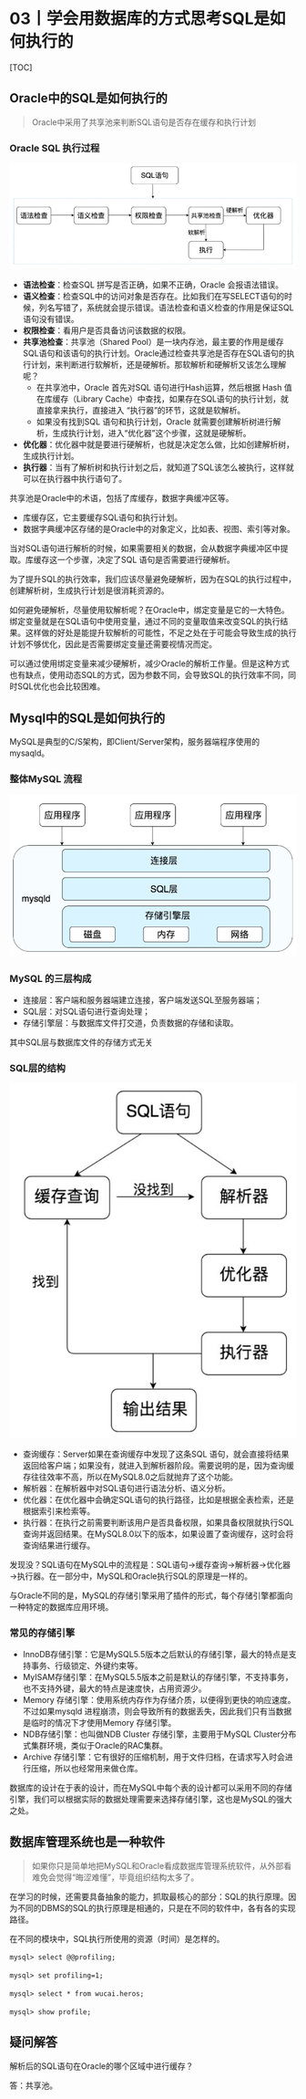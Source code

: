 # 03丨学会用数据库的方式思考SQL是如何执行的

[TOC]

## Oracle中的SQL是如何执行的

>   Oracle中采用了共享池来判断SQL语句是否存在缓存和执行计划

### Oracle SQL 执行过程

![1575172338770](pics/1575172338770.png)

-   **语法检查**：检查SQL 拼写是否正确，如果不正确，Oracle 会报语法错误。
-   **语义检查**：检查SQL中的访问对象是否存在。比如我们在写SELECT语句的时候，列名写错了，系统就会提示错误。语法检查和语义检查的作用是保证SQL语句没有错误。
-   **权限检查**：看用户是否具备访问该数据的权限。
-   **共享池检查**：共享池（Shared Pool）是一块内存池，最主要的作用是缓存SQL语句和该语句的执行计划。Oracle通过检查共享池是否存在SQL语句的执行计划，来判断进行软解析，还是硬解析。那软解析和硬解析又该怎么理解呢？
    -   在共享池中，Oracle 首先对SQL 语句进行Hash运算，然后根据 Hash 值在库缓存（Library Cache）中查找，如果存在SQL语句的执行计划，就直接拿来执行，直接进入
        “执行器”的环节，这就是软解析。
    -   如果没有找到SQL 语句和执行计划，Oracle 就需要创建解析树进行解析，生成执行计划，进入“优化器”这个步骤，这就是硬解析。
-   **优化器**：优化器中就是要进行硬解析，也就是决定怎么做，比如创建解析树，生成执行计划。
-   **执行器**：当有了解析树和执行计划之后，就知道了SQL该怎么被执行，这样就可以在执行器中执行语句了。

共享池是Oracle中的术语，包括了库缓存，数据字典缓冲区等。

-   库缓存区，它主要缓存SQL语句和执行计划。
-   数据字典缓冲区存储的是Oracle中的对象定义，比如表、视图、索引等对象。

当对SQL语句进行解析的时候，如果需要相关的数据，会从数据字典缓冲区中提取。库缓存这一个步骤，决定了SQL 语句是否需要进行硬解析。

为了提升SQL的执行效率，我们应该尽量避免硬解析，因为在SQL的执行过程中，创建解析树，生成执行计划是很消耗资源的。

如何避免硬解析，尽量使用软解析呢？在Oracle中，绑定变量是它的一大特色。绑定变量就是在SQL语句中使用变量，通过不同的变量取值来改变SQL的执行结果。这样做的好处是能提升软解析的可能性，不足之处在于可能会导致生成的执行计划不够优化，因此是否需要绑定变量还需要视情况而定。

可以通过使用绑定变量来减少硬解析，减少Oracle的解析工作量。但是这种方式也有缺点，使用动态SQL的方式，因为参数不同，会导致SQL的执行效率不同，同时SQL优化也会比较困难。

## Mysql中的SQL是如何执行的

MySQL是典型的C/S架构，即Client/Server架构，服务器端程序使用的mysaqld。

### 整体MySQL 流程

![1575182354141](pics/1575182354141.png)

### MySQL 的三层构成

-   连接层：客户端和服务器端建立连接，客户端发送SQL至服务器端；
-   SQL层：对SQL语句进行查询处理；
-   存储引擎层：与数据库文件打交道，负责数据的存储和读取。

其中SQL层与数据库文件的存储方式无关

### SQL层的结构

![1575182525820](pics/1575182525820.png)

-   查询缓存：Server如果在查询缓存中发现了这条SQL 语句，就会直接将结果返回给客户端；如果没有，就进入到解析器阶段。需要说明的是，因为查询缓存往往效率不高，所以在MySQL8.0之后就抛弃了这个功能。
-   解析器：在解析器中对SQL语句进行语法分析、语义分析。
-   优化器：在优化器中会确定SQL语句的执行路径，比如是根据全表检索，还是根据索引来检索等。
-   执行器：在执行之前需要判断该用户是否具备权限，如果具备权限就执行SQL查询并返回结果。在MySQL8.0以下的版本，如果设置了查询缓存，这时会将查询结果进行缓存。

发现没？SQL语句在MySQL中的流程是：SQL语句→缓存查询→解析器→优化器→执行器。在一部分中，MySQL和Oracle执行SQL的原理是一样的。

与Oracle不同的是，MySQL的存储引擎采用了插件的形式，每个存储引擎都面向一种特定的数据库应用环境。

### 常见的存储引擎

-   InnoDB存储引擎：它是MySQL5.5版本之后默认的存储引擎，最大的特点是支持事务、行级锁定、外键约束等。
-   MyISAM存储引擎：在MySQL5.5版本之前是默认的存储引擎，不支持事务，也不支持外键，最大的特点是速度快，占用资源少。
-   Memory 存储引擎：使用系统内存作为存储介质，以便得到更快的响应速度。不过如果mysqld 进程崩溃，则会导致所有的数据丢失，因此我们只有当数据是临时的情况下才使用Memory 存储引擎。
-   NDB存储引擎：也叫做NDB Cluster 存储引擎，主要用于MySQL Cluster分布式集群环境，类似于Oracle的RAC集群。
-   Archive 存储引擎：它有很好的压缩机制，用于文件归档，在请求写入时会进行压缩，所以也经常用来做仓库。

数据库的设计在于表的设计，而在MySQL中每个表的设计都可以采用不同的存储引擎，我们可以根据实际的数据处理需要来选择存储引擎，这也是MySQL的强大之处。

## 数据库管理系统也是一种软件

>   如果你只是简单地把MySQL和Oracle看成数据库管理系统软件，从外部看难免会觉得“晦涩难懂”，毕竟组织结构太多了。

在学习的时候，还需要具备抽象的能力，抓取最核心的部分：SQL的执行原理。因为不同的DBMS的SQL的执行原理是相通的，只是在不同的软件中，各有各的实现路径。

在不同的模块中，SQL执行所使用的资源（时间）是怎样的。

```
mysql> select @@profiling;

mysql> set profiling=1;

mysql> select * from wucai.heros;

mysql> show profile;
```

## 疑问解答

解析后的SQL语句在Oracle的哪个区域中进行缓存？

答：共享池。